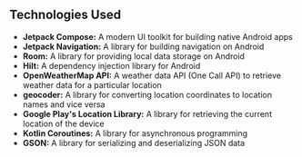 ## Technologies Used

* **Jetpack Compose:** A modern UI toolkit for building native Android apps
* **Jetpack Navigation:** A library for building navigation on Android
* **Room:** A library for providing local data storage on Android
* **Hilt:** A dependency injection library for Android
* **OpenWeatherMap API:** A weather data API (One Call API) to retrieve weather data for a particular location
* **geocoder:** A library for converting location coordinates to location names and vice versa
* **Google Play's Location Library:** A library for retrieving the current location of the device
* **Kotlin Coroutines:** A library for asynchronous programming
* **GSON:** A library for serializing and deserializing JSON data
